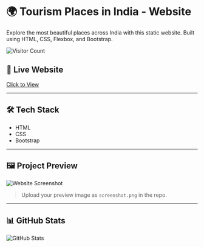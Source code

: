 # 🌍 Tourism Places in India - Website

Explore the most beautiful places across India with this static website. Built using HTML, CSS, Flexbox, and Bootstrap.

![Visitor Count](https://komarev.com/ghpvc/?username=praveenkumarkota-dev&label=Profile%20Views&color=0e75b6&style=flat)

## 🔗 Live Website  
[Click to View](https://praveenkumarkota-dev.github.io/Tourism-Places-In-India/)

---

## 🛠️ Tech Stack  
- HTML  
- CSS  
- Bootstrap  

---

## 🖼️ Project Preview  
![Website Screenshot](./screenshot.png)

> Upload your preview image as `screenshot.png` in the repo.

---

## 📊 GitHub Stats  
![GitHub Stats](https://github-readme-stats.vercel.app/api?username=praveenkumarkota-dev&show_icons=true&theme=radical)
